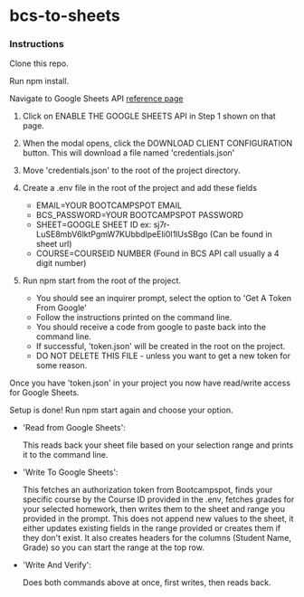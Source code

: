# bcs-to-sheets

### Instructions

Clone this repo.

Run npm install.

Navigate to Google Sheets API [reference page](https://developers.google.com/sheets/api/quickstart/nodejs)

1. Click on ENABLE THE GOOGLE SHEETS API in Step 1 shown on that page.
2. When the modal opens, click the DOWNLOAD CLIENT CONFIGURATION button. This will download a file named 'credentials.json'
3. Move 'credentials.json' to the root of the project directory.

4. Create a .env file in the root of the project and add these fields

   - EMAIL=YOUR BOOTCAMPSPOT EMAIL
   - BCS_PASSWORD=YOUR BOOTCAMPSPOT PASSWORD
   - SHEET=GOOGLE SHEET ID ex: sj7r-LuSE8mbV6lktPgmW7KUbbdlpeEIi0I1lUsSBgo (Can be found in sheet url)
   - COURSE=COURSEID NUMBER (Found in BCS API call usually a 4 digit number)

5. Run npm start from the root of the project.

   - You should see an inquirer prompt, select the option to 'Get A Token From Google'
   - Follow the instructions printed on the command line.
   - You should receive a code from google to paste back into the command line.
   - If successful, 'token.json' will be created in the root on the project.
   - DO NOT DELETE THIS FILE - unless you want to get a new token for some reason.

Once you have 'token.json' in your project you now have read/write access for Google Sheets.

Setup is done! Run npm start again and choose your option.

- 'Read from Google Sheets':

  This reads back your sheet file based on your selection range and prints it to the command line.

- 'Write To Google Sheets':

  This fetches an authorization token from Bootcampspot, finds your specific course by the Course ID provided in the .env, fetches grades for your selected homework, then writes them to the sheet and range you provided in the prompt. This does not append new values to the sheet, it either updates existing fields in the range provided or creates them if they don't exist. It also creates headers for the columns (Student Name, Grade) so you can start the range at the top row.

- 'Write And Verify':

  Does both commands above at once, first writes, then reads back.
